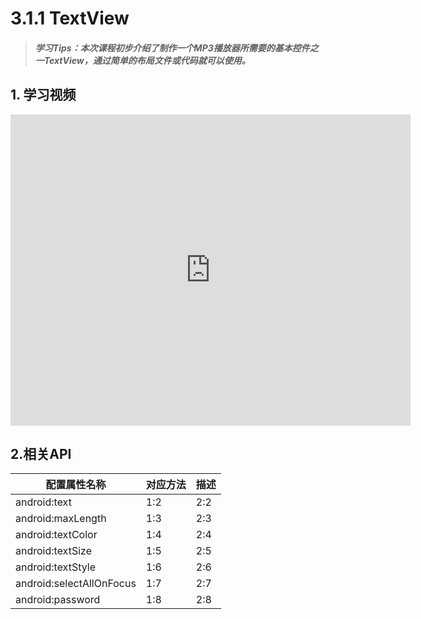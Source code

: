 # 3.1.1 TextView

>##### 学习Tips：本次课程初步介绍了制作一个MP3播放器所需要的基本控件之一TextView，通过简单的布局文件或代码就可以使用。

## 1. 学习视频

<iframe frameborder="0" width="640" height="498" src="https://v.qq.com/iframe/player.html?vid=z0180bhmznp&tiny=0&auto=0" allowfullscreen></iframe>

## 2.相关API

| 配置属性名称 | 对应方法 | 描述 |
| -- | -- | -- |
| android:text | 1:2 | 2:2 |
| android:maxLength | 1:3 | 2:3 |
| android:textColor | 1:4 | 2:4 |
| android:textSize | 1:5 | 2:5 |
| android:textStyle | 1:6 | 2:6 |
| android:selectAllOnFocus | 1:7 | 2:7 |
| android:password | 1:8 | 2:8 |
